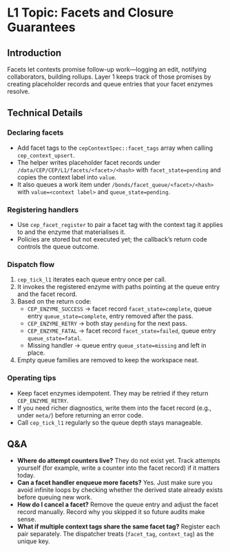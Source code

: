 # L1 Topic: Facets and Closure Guarantees

## Introduction
Facets let contexts promise follow-up work—logging an edit, notifying collaborators, building rollups. Layer 1 keeps track of those promises by creating placeholder records and queue entries that your facet enzymes resolve.

## Technical Details
### Declaring facets
- Add facet tags to the `cepContextSpec::facet_tags` array when calling `cep_context_upsert`.
- The helper writes placeholder facet records under `/data/CEP/CEP/L1/facets/<facet>/<hash>` with `facet_state=pending` and copies the context label into `value`.
- It also queues a work item under `/bonds/facet_queue/<facet>/<hash>` with `value=<context label>` and `queue_state=pending`.

### Registering handlers
- Use `cep_facet_register` to pair a facet tag with the context tag it applies to and the enzyme that materialises it.
- Policies are stored but not executed yet; the callback’s return code controls the queue outcome.

### Dispatch flow
1. `cep_tick_l1` iterates each queue entry once per call.
2. It invokes the registered enzyme with paths pointing at the queue entry and the facet record.
3. Based on the return code:
   - `CEP_ENZYME_SUCCESS` → facet record `facet_state=complete`, queue entry `queue_state=complete`, entry removed after the pass.
   - `CEP_ENZYME_RETRY` → both stay `pending` for the next pass.
   - `CEP_ENZYME_FATAL` → facet record `facet_state=failed`, queue entry `queue_state=fatal`.
   - Missing handler → queue entry `queue_state=missing` and left in place.
4. Empty queue families are removed to keep the workspace neat.

### Operating tips
- Keep facet enzymes idempotent. They may be retried if they return `CEP_ENZYME_RETRY`.
- If you need richer diagnostics, write them into the facet record (e.g., under `meta/`) before returning an error code.
- Call `cep_tick_l1` regularly so the queue depth stays manageable.

## Q&A
- **Where do attempt counters live?** They do not exist yet. Track attempts yourself (for example, write a counter into the facet record) if it matters today.
- **Can a facet handler enqueue more facets?** Yes. Just make sure you avoid infinite loops by checking whether the derived state already exists before queuing new work.
- **How do I cancel a facet?** Remove the queue entry and adjust the facet record manually. Record why you skipped it so future audits make sense.
- **What if multiple context tags share the same facet tag?** Register each pair separately. The dispatcher treats (`facet_tag`, `context_tag`) as the unique key.
